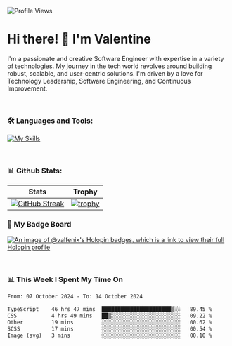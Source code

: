 
    
![Profile Views](https://komarev.com/ghpvc/?username=theodogwutech&color=blue)

# Hi there! 👋 I'm Valentine 
I'm a passionate and creative Software Engineer with expertise in a variety of technologies. My journey in the tech world revolves around building robust, scalable, and user-centric solutions. I'm driven by a love for Technology Leadership, Software Engineering, and Continuous Improvement.

<br />



### 🛠 Languages and Tools:

[![My Skills](https://skillicons.dev/icons?i=nodejs,js,nestjs,nextjs,react,vuejs,nuxtjs,express,tailwind,styledcomponents,materialui,mongodb,sequelize,mysql,postgres,pinia,redux,vite,html,css,pug,aws,prisma,bitbucket,bootstrap,emotion,git,gitlab,go,heroku,jest,netlify,nginx,npm,postman,rabbitmq,redis,supabase,svg,github,ts,ubuntu,vercel,vscode,yarn,powershell&perline=15)](https://skillicons.dev)

<br />

### 📊 Github Stats:

| Stats            | Trophy               |
|-----------------------|-------------------|
| [![GitHub Streak](https://streak-stats.demolab.com?user=theodogwutech&theme=great-gatsby&hide_border=true&border_radius=9.9)](https://git.io/streak-stats) | [![trophy](https://github-profile-trophy.vercel.app/?username=theodogwutech&theme=darkhub&column=7)](https://github.com/ryo-ma/github-profile-trophy) |

### 🥇 My Badge Board
[![An image of @valfenix's Holopin badges, which is a link to view their full Holopin profile](https://holopin.me/valfenix)](https://holopin.io/@valfenix)

<br />

### 📊 This Week I Spent My Time On
<!--START_SECTION:waka-->

```txt
From: 07 October 2024 - To: 14 October 2024

TypeScript    46 hrs 47 mins  ██████████████████████▒░░   89.45 %
CSS           4 hrs 49 mins   ██▒░░░░░░░░░░░░░░░░░░░░░░   09.22 %
Other         19 mins         ░░░░░░░░░░░░░░░░░░░░░░░░░   00.62 %
SCSS          17 mins         ░░░░░░░░░░░░░░░░░░░░░░░░░   00.54 %
Image (svg)   3 mins          ░░░░░░░░░░░░░░░░░░░░░░░░░   00.10 %
```

<!--END_SECTION:waka-->




